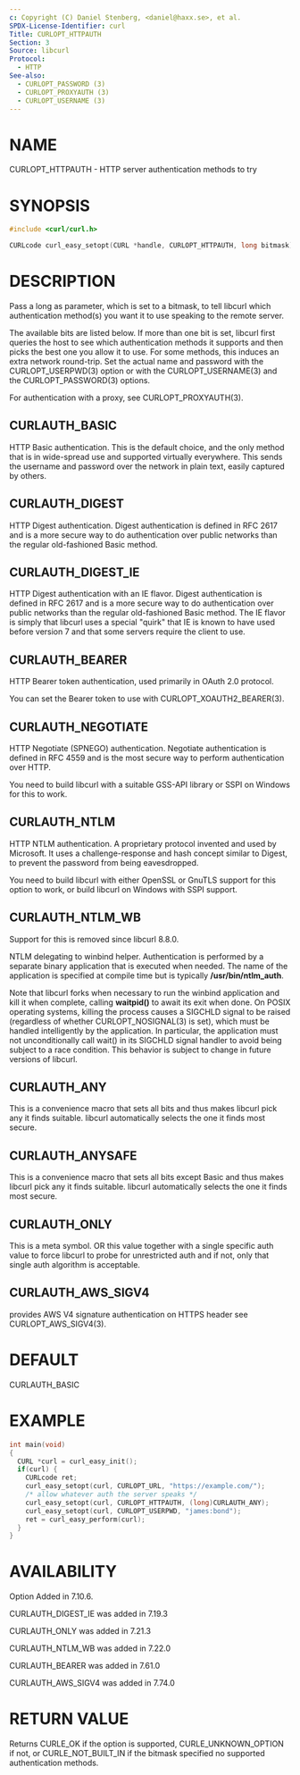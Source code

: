 ```yaml
---
c: Copyright (C) Daniel Stenberg, <daniel@haxx.se>, et al.
SPDX-License-Identifier: curl
Title: CURLOPT_HTTPAUTH
Section: 3
Source: libcurl
Protocol:
  - HTTP
See-also:
  - CURLOPT_PASSWORD (3)
  - CURLOPT_PROXYAUTH (3)
  - CURLOPT_USERNAME (3)
---
```


# NAME

CURLOPT_HTTPAUTH - HTTP server authentication methods to try

# SYNOPSIS

~~~c
#include <curl/curl.h>

CURLcode curl_easy_setopt(CURL *handle, CURLOPT_HTTPAUTH, long bitmask);
~~~

# DESCRIPTION

Pass a long as parameter, which is set to a bitmask, to tell libcurl which
authentication method(s) you want it to use speaking to the remote server.

The available bits are listed below. If more than one bit is set, libcurl
first queries the host to see which authentication methods it supports and
then picks the best one you allow it to use. For some methods, this induces an
extra network round-trip. Set the actual name and password with the
CURLOPT_USERPWD(3) option or with the CURLOPT_USERNAME(3) and the
CURLOPT_PASSWORD(3) options.

For authentication with a proxy, see CURLOPT_PROXYAUTH(3).

## CURLAUTH_BASIC

HTTP Basic authentication. This is the default choice, and the only method
that is in wide-spread use and supported virtually everywhere. This sends
the username and password over the network in plain text, easily captured by
others.

## CURLAUTH_DIGEST

HTTP Digest authentication. Digest authentication is defined in RFC 2617 and
is a more secure way to do authentication over public networks than the
regular old-fashioned Basic method.

## CURLAUTH_DIGEST_IE

HTTP Digest authentication with an IE flavor. Digest authentication is defined
in RFC 2617 and is a more secure way to do authentication over public networks
than the regular old-fashioned Basic method. The IE flavor is simply that
libcurl uses a special "quirk" that IE is known to have used before version 7
and that some servers require the client to use.

## CURLAUTH_BEARER

HTTP Bearer token authentication, used primarily in OAuth 2.0 protocol.

You can set the Bearer token to use with CURLOPT_XOAUTH2_BEARER(3).

## CURLAUTH_NEGOTIATE

HTTP Negotiate (SPNEGO) authentication. Negotiate authentication is defined
in RFC 4559 and is the most secure way to perform authentication over HTTP.

You need to build libcurl with a suitable GSS-API library or SSPI on Windows
for this to work.

## CURLAUTH_NTLM

HTTP NTLM authentication. A proprietary protocol invented and used by
Microsoft. It uses a challenge-response and hash concept similar to Digest, to
prevent the password from being eavesdropped.

You need to build libcurl with either OpenSSL or GnuTLS support for this
option to work, or build libcurl on Windows with SSPI support.

## CURLAUTH_NTLM_WB

Support for this is removed since libcurl 8.8.0.

NTLM delegating to winbind helper. Authentication is performed by a separate
binary application that is executed when needed. The name of the application
is specified at compile time but is typically **/usr/bin/ntlm_auth**.

Note that libcurl forks when necessary to run the winbind application and kill
it when complete, calling **waitpid()** to await its exit when done. On POSIX
operating systems, killing the process causes a SIGCHLD signal to be raised
(regardless of whether CURLOPT_NOSIGNAL(3) is set), which must be handled
intelligently by the application. In particular, the application must not
unconditionally call wait() in its SIGCHLD signal handler to avoid being
subject to a race condition. This behavior is subject to change in future
versions of libcurl.

## CURLAUTH_ANY

This is a convenience macro that sets all bits and thus makes libcurl pick any
it finds suitable. libcurl automatically selects the one it finds most secure.

## CURLAUTH_ANYSAFE

This is a convenience macro that sets all bits except Basic and thus makes
libcurl pick any it finds suitable. libcurl automatically selects the one it
finds most secure.

## CURLAUTH_ONLY

This is a meta symbol. OR this value together with a single specific auth
value to force libcurl to probe for unrestricted auth and if not, only that
single auth algorithm is acceptable.

## CURLAUTH_AWS_SIGV4

provides AWS V4 signature authentication on HTTPS header
see CURLOPT_AWS_SIGV4(3).

# DEFAULT

CURLAUTH_BASIC

# EXAMPLE

~~~c
int main(void)
{
  CURL *curl = curl_easy_init();
  if(curl) {
    CURLcode ret;
    curl_easy_setopt(curl, CURLOPT_URL, "https://example.com/");
    /* allow whatever auth the server speaks */
    curl_easy_setopt(curl, CURLOPT_HTTPAUTH, (long)CURLAUTH_ANY);
    curl_easy_setopt(curl, CURLOPT_USERPWD, "james:bond");
    ret = curl_easy_perform(curl);
  }
}
~~~

# AVAILABILITY

Option Added in 7.10.6.

CURLAUTH_DIGEST_IE was added in 7.19.3

CURLAUTH_ONLY was added in 7.21.3

CURLAUTH_NTLM_WB was added in 7.22.0

CURLAUTH_BEARER was added in 7.61.0

CURLAUTH_AWS_SIGV4 was added in 7.74.0

# RETURN VALUE

Returns CURLE_OK if the option is supported, CURLE_UNKNOWN_OPTION if not, or
CURLE_NOT_BUILT_IN if the bitmask specified no supported authentication
methods.
